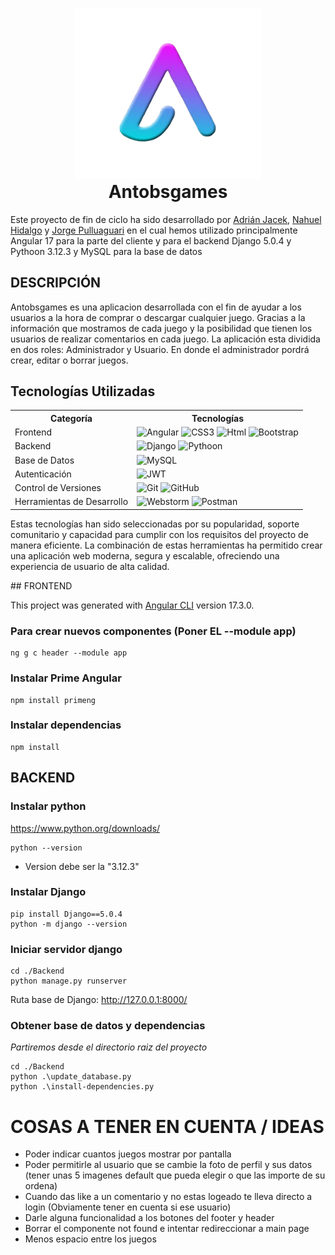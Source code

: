 <p align="center" style="margin-bottom: 0;">
  <img src="Frontend/src/assets/logo.png" width="300">
</p>

<h1 align="center" style="margin-top: 0;">
  Antobsgames
</h1>

Este proyecto de fin de ciclo ha sido desarrollado por [Adrián Jacek](https://github.com/adrinetor86), [Nahuel Hidalgo](https://github.com/adrinetor86) y [Jorge Pulluaguari](https://github.com/adrinetor86) en el cual hemos utilizado principalmente Angular 17 para la parte del cliente y para el backend Django 5.0.4 y Pythoon 3.12.3 y MySQL para la base de datos  
## DESCRIPCIÓN
Antobsgames es una aplicacion desarrollada con el fin de ayudar a los usuarios a la hora de comprar o descargar cualquier juego. Gracias a la información que mostramos de cada juego y la posibilidad que tienen los usuarios de realizar comentarios en cada juego.
La aplicación esta dividida en dos roles: Administrador y Usuario. En donde el administrador pordrá crear, editar o borrar juegos.
## Tecnologías Utilizadas

<table>
  <tr>
    <th>Categoría</th>
    <th>Tecnologías</th>
  </tr>
  <tr>
    <td>Frontend</td>
    <td>
      <img src="https://upload.wikimedia.org/wikipedia/commons/thumb/c/cf/Angular_full_color_logo.svg/512px-Angular_full_color_logo.svg.png" alt="Angular" width="50">
      <img src="https://upload.wikimedia.org/wikipedia/commons/d/d5/CSS3_logo_and_wordmark.svg" alt="CSS3" width="40">
      <img src="https://upload.wikimedia.org/wikipedia/commons/thumb/6/61/HTML5_logo_and_wordmark.svg/512px-HTML5_logo_and_wordmark.svg.png" alt="Html" width="50">
      <img src="https://upload.wikimedia.org/wikipedia/commons/thumb/b/b2/Bootstrap_logo.svg/2560px-Bootstrap_logo.svg.png" alt="Bootstrap" width="50">
    </td>
  </tr>
  <tr>
    <td>Backend</td>
    <td>
      <img src="https://juststickers.in/wp-content/uploads/2016/05/django-badge.png" alt="Django" width="50">
      <img src="https://upload.wikimedia.org/wikipedia/commons/thumb/c/c3/Python-logo-notext.svg/1869px-Python-logo-notext.svg.png" alt="Pythoon" width="50">
    </td>
  </tr>
  <tr>
    <td>Base de Datos</td>
    <td>
      <img src="https://qloudea.com/blog/wp-content/uploads/2022/11/mysql-logo.jpg" alt="MySQL" width="100">
    </td>
  </tr>
  <tr>
    <td>Autenticación</td>
    <td>
      <img src="https://cdn.worldvectorlogo.com/logos/jwt-3.svg" alt="JWT" width="50">
    </td>
  </tr>
  <tr>
    <td>Control de Versiones</td>
    <td>
      <img src="https://git-scm.com/images/logos/downloads/Git-Icon-1788C.png" alt="Git" width="50">
      <img src="https://encrypted-tbn0.gstatic.com/images?q=tbn:ANd9GcQXDgKo9QjWONkzHlgZSjFWISQKPcATfj0Dfw&s" alt="GitHub" width="50">
    </td>
  </tr>
  <tr>
    <td>Herramientas de Desarrollo</td>
    <td>
      <img src="https://upload.wikimedia.org/wikipedia/commons/thumb/c/c0/WebStorm_Icon.svg/1200px-WebStorm_Icon.svg.png" alt="Webstorm" width="50">
      <img src="https://cdn.worldvectorlogo.com/logos/postman.svg" alt="Postman" width="50">
    </td>
  </tr>
</table>

<p>Estas tecnologías han sido seleccionadas por su popularidad, soporte comunitario y capacidad para cumplir con los requisitos del proyecto de manera eficiente. La combinación de estas herramientas ha permitido crear una aplicación web moderna, segura y escalable, ofreciendo una experiencia de usuario de alta calidad.</p>
## FRONTEND

This project was generated with [Angular CLI](https://github.com/angular/angular-cli) version 17.3.0.  
### Para crear nuevos componentes (Poner EL --module app)
    ng g c header --module app
### Instalar Prime Angular
    npm install primeng

### Instalar dependencias
    npm install

## BACKEND

### Instalar python 
https://www.python.org/downloads/

    python --version
* Version debe ser la "3.12.3"

### Instalar Django
    pip install Django==5.0.4
    python -m django --version

### Iniciar servidor django
    cd ./Backend
    python manage.py runserver

Ruta base de Django: http://127.0.0.1:8000/

### Obtener base de datos y dependencias
*Partiremos desde el directorio raiz del proyecto*

    cd ./Backend
    python .\update_database.py
    python .\install-dependencies.py


# COSAS A TENER EN CUENTA / IDEAS
* Poder indicar cuantos juegos mostrar por pantalla 
* Poder permitirle al usuario que se cambie la foto de perfil y sus datos (tener unas 5 imagenes default que pueda elegir o que las importe de su ordena)
* Cuando das like a un comentario y no estas logeado te lleva directo a login (Obviamente tener en cuenta si ese usuario)
* Darle alguna funcionalidad a los botones del footer y header
* Borrar el componente not found e intentar redireccionar a main page
* Menos espacio entre los juegos
